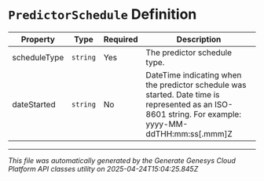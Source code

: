 # `PredictorSchedule` Definition

| Property | Type | Required | Description |
|----------|------|----------|-------------|
| scheduleType | `string` | Yes | The predictor schedule type. |
| dateStarted | `string` | No | DateTime indicating when the predictor schedule was started. Date time is represented as an ISO-8601 string. For example: yyyy-MM-ddTHH:mm:ss[.mmm]Z |

---

*This file was automatically generated by the Generate Genesys Cloud Platform API classes utility on 2025-04-24T15:04:25.845Z*